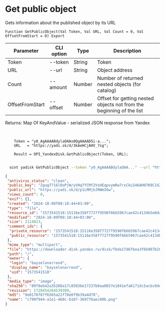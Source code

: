 ﻿---
sidebar_position: 4
---

# Get public object
 Gets information about the published object by its URL



`Function GetPublicObject(Val Token, Val URL, Val Count = 0, Val OffsetFromStart = 0) Export`

  | Parameter | CLI option | Type | Description |
  |-|-|-|-|
  | Token | --token | String | Token |
  | URL | --url | String | Object address |
  | Count | --amount | Number | Number of returned nested objects (for catalog) |
  | OffsetFromStart | --offset | Number | Offset for getting nested objects not from the beginning of the list |

  
  Returns:  Map Of KeyAndValue - serialized JSON response from Yandex

<br/>




```bsl title="Code example"
    Token = "y0_AgAAAABdylaOAAs0QgAAAAD5i-a...";
    URL   = "https://yadi.sk/d/3kAeHCjAHV_7sg";

    Result = OPI_YandexDisk.GetPublicObject(Token, URL);
```



```sh title="CLI command example"
    
  oint yadisk GetPublicObject --token "y0_AgAAAABdylaOAA..." --url "https://disk.yandex.by/i/txwzakUVtxgjoQ" --amount %amount% --offset %offset%

```

```json title="Result"
{
 "antivirus_status": "clean",
 "public_key": "Zgug7716lOoPjW/yVHq7fCMf2VsHEqpvymRw7rxCkLG46AH97K0C1XZAECLVSaR1q/J6bpmRyOJonT3VoXnDag==",
 "public_url": "https://yadi.sk/d/p1LRMjbJRWmI6w",
 "views_count": 0,
 "exif": {},
 "created": "2024-10-09T09:10:44+03:00",
 "type": "file",
 "resource_id": "1573541518:15116e358f7727f9590f66b5967cae42c4134b5e8dafc5a4acba41a51258d715",
 "modified": "2024-10-09T09:10:44+03:00",
 "size": 2114023,
 "comment_ids": {
  "private_resource": "1573541518:15116e358f7727f9590f66b5967cae42c4134b5e8dafc5a4acba41a51258d715",
  "public_resource": "1573541518:15116e358f7727f9590f66b5967cae42c4134b5e8dafc5a4acba41a51258d715"
 },
 "mime_type": "multipart",
 "file": "https://downloader.disk.yandex.ru/disk/fbda17d6fbea3f6b907b20696acaf01c59fab28ca9380c8546090b100a43bfcd/670656b9/gwThwhLBKYvLhQCNnqAHikawF6ofeh69S2Q-9g1T5IGPQ-vmmg5ho0UNlym1cYvMYt55yWUwrNHLEwnJN27VGg%3D%3D?uid=0&filename=c799f944-a1e1-460c-b167-369776aec80b.png&disposition=attachment&hash=&limit=0&content_type=multipart&owner_uid=0&fsize=2114023&hid=03d7263840468e281bd0b238a26e7d0d&media_type=image&tknv=v2&etag=9e0176f87f6565a22f78e0f9b39a4d78",
 "path": "/",
 "owner": {
  "login": "bayselonarrend",
  "display_name": "bayselonarrend",
  "uid": "1573541518"
 },
 "media_type": "image",
 "sha256": "89f8eb42a35208a17c85036e17237b0aa0657e1841efa6171dc5acbc0dea9e18",
 "revision": 1728454264539399,
 "md5": "9e0176f87f6565a22f78e0f9b39a4d78",
 "name": "c799f944-a1e1-460c-b167-369776aec80b.png"
}
```
